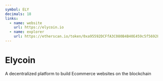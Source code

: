 ```yaml
---
symbol: ELY
decimals: 18
links:
  - name: website
    url: https://elycoin.io
  - name: explorer
    url: https://etherscan.io/token/0xa95592DCFfA3C080B4B40E459c5f5692F67DB7F8
---
```


# Elycoin

A decentralized platform to build Ecommerce websites on the blockchain
